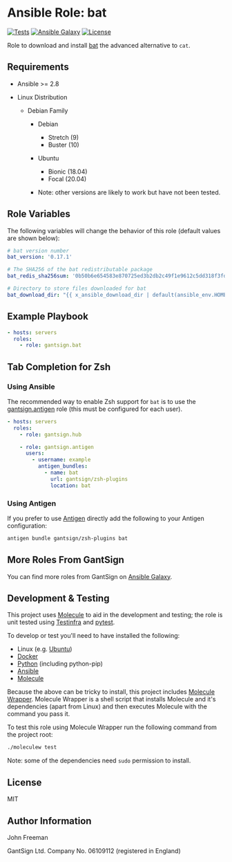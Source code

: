Ansible Role: bat
=================

[![Tests](https://github.com/gantsign/ansible_role_bat/workflows/Tests/badge.svg)](https://github.com/gantsign/ansible_role_bat/actions?query=workflow%3ATests)
[![Ansible Galaxy](https://img.shields.io/badge/ansible--galaxy-gantsign.bat-blue.svg)](https://galaxy.ansible.com/gantsign/bat)
[![License](https://img.shields.io/badge/license-MIT-blue.svg)](https://raw.githubusercontent.com/gantsign/ansible_role_bat/master/LICENSE)

Role to download and install [bat](https://github.com/sharkdp/bat) the
advanced alternative to `cat`.

Requirements
------------

* Ansible >= 2.8

* Linux Distribution

    * Debian Family

        * Debian

            * Stretch (9)
            * Buster (10)

        * Ubuntu

            * Bionic (18.04)
            * Focal (20.04)

        * Note: other versions are likely to work but have not been tested.

Role Variables
--------------

The following variables will change the behavior of this role (default values
are shown below):

```yaml
# bat version number
bat_version: '0.17.1'

# The SHA256 of the bat redistributable package
bat_redis_sha256sum: '0b50b6e654583e870725ed3b2db2c49f1e9612c5dd318f3fd4c4dafbb0f9ce84'

# Directory to store files downloaded for bat
bat_download_dir: "{{ x_ansible_download_dir | default(ansible_env.HOME + '/.ansible/tmp/downloads') }}"
```

Example Playbook
----------------

```yaml
- hosts: servers
  roles:
    - role: gantsign.bat
```

Tab Completion for Zsh
----------------------

### Using Ansible

The recommended way to enable Zsh support for `bat` is to use the
[gantsign.antigen](https://galaxy.ansible.com/gantsign/antigen) role (this must
be configured for each user).


```yaml
- hosts: servers
  roles:
    - role: gantsign.hub

    - role: gantsign.antigen
      users:
        - username: example
          antigen_bundles:
            - name: bat
              url: gantsign/zsh-plugins
              location: bat
```

### Using Antigen

If you prefer to use [Antigen](https://github.com/zsh-users/antigen) directly
add the following to your Antigen configuration:

```bash
antigen bundle gantsign/zsh-plugins bat
```

More Roles From GantSign
------------------------

You can find more roles from GantSign on
[Ansible Galaxy](https://galaxy.ansible.com/gantsign).

Development & Testing
---------------------

This project uses [Molecule](http://molecule.readthedocs.io/) to aid in the
development and testing; the role is unit tested using
[Testinfra](http://testinfra.readthedocs.io/) and
[pytest](http://docs.pytest.org/).

To develop or test you'll need to have installed the following:

* Linux (e.g. [Ubuntu](http://www.ubuntu.com/))
* [Docker](https://www.docker.com/)
* [Python](https://www.python.org/) (including python-pip)
* [Ansible](https://www.ansible.com/)
* [Molecule](http://molecule.readthedocs.io/)

Because the above can be tricky to install, this project includes
[Molecule Wrapper](https://github.com/gantsign/molecule-wrapper). Molecule
Wrapper is a shell script that installs Molecule and it's dependencies (apart
from Linux) and then executes Molecule with the command you pass it.

To test this role using Molecule Wrapper run the following command from the
project root:

```bash
./moleculew test
```

Note: some of the dependencies need `sudo` permission to install.

License
-------

MIT

Author Information
------------------

John Freeman

GantSign Ltd.
Company No. 06109112 (registered in England)
